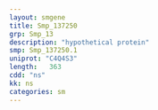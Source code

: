 ```yaml
---
layout: smgene
title: Smp_137250
grp: Smp_13
description: "hypothetical protein"
smp: Smp_137250.1
uniprot: "C4Q4S3"
length:   363
cdd: "ns"
kk: ns
categories: sm
---
```

